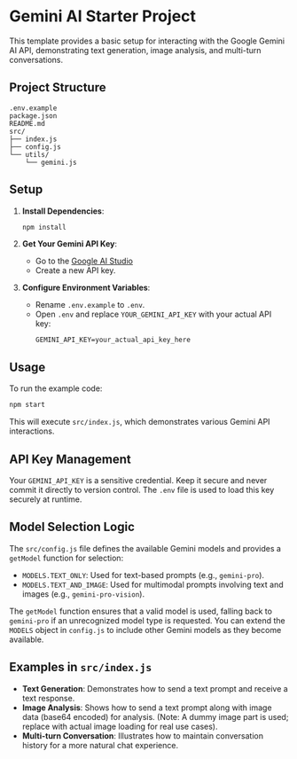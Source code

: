 # Gemini AI Starter Project

This template provides a basic setup for interacting with the Google Gemini AI API, demonstrating text generation, image analysis, and multi-turn conversations.

## Project Structure

```
.env.example
package.json
README.md
src/
├── index.js
├── config.js
└── utils/
    └── gemini.js
```

## Setup

1.  **Install Dependencies**:
    ```bash
    npm install
    ```

2.  **Get Your Gemini API Key**:
    *   Go to the [Google AI Studio](https://aistudio.google.com/)
    *   Create a new API key.

3.  **Configure Environment Variables**:
    *   Rename `.env.example` to `.env`.
    *   Open `.env` and replace `YOUR_GEMINI_API_KEY` with your actual API key:
        ```
        GEMINI_API_KEY=your_actual_api_key_here
        ```

## Usage

To run the example code:

```bash
npm start
```

This will execute `src/index.js`, which demonstrates various Gemini API interactions.

## API Key Management

Your `GEMINI_API_KEY` is a sensitive credential. Keep it secure and never commit it directly to version control. The `.env` file is used to load this key securely at runtime.

## Model Selection Logic

The `src/config.js` file defines the available Gemini models and provides a `getModel` function for selection:

*   `MODELS.TEXT_ONLY`: Used for text-based prompts (e.g., `gemini-pro`).
*   `MODELS.TEXT_AND_IMAGE`: Used for multimodal prompts involving text and images (e.g., `gemini-pro-vision`).

The `getModel` function ensures that a valid model is used, falling back to `gemini-pro` if an unrecognized model type is requested. You can extend the `MODELS` object in `config.js` to include other Gemini models as they become available.

## Examples in `src/index.js`

*   **Text Generation**: Demonstrates how to send a text prompt and receive a text response.
*   **Image Analysis**: Shows how to send a text prompt along with image data (base64 encoded) for analysis. (Note: A dummy image part is used; replace with actual image loading for real use cases).
*   **Multi-turn Conversation**: Illustrates how to maintain conversation history for a more natural chat experience.
